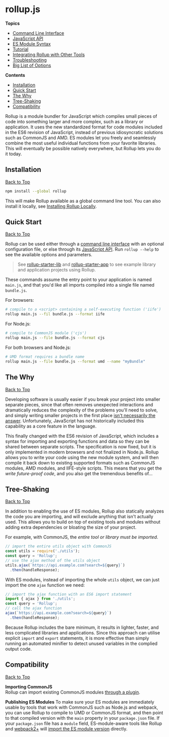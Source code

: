 # rollup.js

**Topics**
* [Command Line Interface](./01-command-line-interface.md)
* [JavaScript API](./02-javascript-api.md)
* [ES Module Syntax](./03-es-module-syntax.md)
* [Tutorial](./04-tutorial.md)
* [Integrating Rollup with Other Tools](./05-integrating-rollup-with-other-tools.md)
* [Troubleshooting](./06-troubleshooting.md)
* [Big List of Options](./07-big-list-of-options.md)

**Contents**
* [Installation](#installation)
* [Quick Start](#quick-start)
* [The Why](#the-why)
* [Tree-Shaking](#tree-shaking)
* [Compatibility](#compatibility)

Rollup is a module bundler for JavaScript which compiles small pieces of code into something larger and more complex, such as a library or application. It uses the new standardized format for code modules included in the ES6 revision of JavaScript, instead of previous idiosyncratic solutions such as CommonJS and AMD. ES modules let you freely and seamlessly combine the most useful individual functions from your favorite libraries. This will eventually be possible natively everywhere, but Rollup lets you do it today.

## Installation
[Back to Top](#rollupjs)

```bash
npm install --global rollup
```

This will make Rollup available as a global command line tool. You can also install it locally, see [Installing Rollup Locally](./04-tutorial.md#installing-rollup-locally).

## Quick Start
[Back to Top](#rollupjs)

Rollup can be used either through a [command line interface](./01-command-line-interface.md) with an optional configuration file, or else through its [JavaScript API](./02-javascript-api.md). Run `rollup --help` to see the available options and parameters.

> See [rollup-starter-lib](https://github.com/rollup/rollup-starter-lib) and [rollup-starter-app](https://github.com/rollup/rollup-starter-app) to see example library and application projects using Rollup.

These commands assume the entry point to your application is named `main.js`, and that you'd like all imports compiled into a single file named `bundle.js`.

For browsers:
```bash
# compile to a <script> containing a self-executing function ('iife')
rollup main.js --fil bundle.js --format iife
```

For Node.js:
```bash
# compile to CommonJS module ('cjs')
rollup main.js --file bundle.js --format cjs
```

For both browsers and Node.js:
```bash
# UMD format requires a bundle name
rollup main.js --file bundle.js --format umd --name "myBundle"
```

## The Why
[Back to Top](#rollupjs)

Developing software is usually easier if you break your project into smaller separate pieces, since that often removes unexpected interactions and dramatically reduces the complexity of the problems you'll need to solve, and simply writing smaller projects in the first place [isn't necessarily the answer](https://medium.com/@Rich_Harris/small-modules-it-s-not-quite-that-simple-3ca532d65de4). Unfortunately, JavaScript has not historically included this capability as a core feature in the language.

This finally changed with the ES6 revision of JavaScript, which includes a syntax for importing and exporting functions and data so they can be shared between separate scripts. The specification is now fixed, but it is only implemented in modern browsers and not finalized in Node.js. Rollup allows you to write your code using the new module system, and will then compile it back down to existing supported formats such as CommonJS modules, AMD modules, and IIFE-style scripts. This means that you get the *write future-proof code*, and you also get the tremendous benefits of...

## Tree-Shaking
[Back to Top](#rollupjs)

In addition to enabling the use of ES modules, Rollup also statically analyzes the code you are importing, and will exclude anything that isn't actually used. This allows you to build on top of existing tools and modules without adding extra dependencies or bloating the size of your project.

For example, with CommonJS, the *entire tool or library must be imported*.

```js
// import the entire utils object with CommonJS
const utils = require('./utils');
const query = 'Rollup';
// use the ajax method of the utils object
utils.ajax(`https://api.example.com?search=${query}`)
  .then(handleResponse);
```

With ES modules, instead of importing the whole `utils` object, we can just import the one `ajax` function we need:

```js
// import the ajax function with an ES6 import statement
import { ajax } from './utils';
const query = 'Rollup';
// call the ajax function
ajax(`https://api.example.com?search=${query}`)
  .then(handleResponse);
```

Because Rollup includes the bare minimum, it results in lighter, faster, and less complicated libraries and applications. Since this approach can utilise explicit `import` and `export` statements, it is more effective than simply running an automated minifier to detect unused variables in the complied output code.

## Compatibility
[Back to Top](#rollupjs)

**Importing CommonJS**  
Rollup can import existing CommonJS modules [through a plugin](https://github.com/rollup/plugins/tree/master/packages/commonjs).

**Publishing ES Modules**
To make sure your ES modules are immediately usable by tools that work with CommonJS such as Node.js and webpack, you can use Rollup to compile to UMD or CommonJS format, and then point to that compiled version with the `main` property in your `package.json` file. If your `package.json` file has a `module` field, ES-module-aware tools like Rollup and [webpack2+](https://webpack.js.org/) will [import the ES module version](https://github.com/rollup/rollup/wiki/pkg.module) directly.